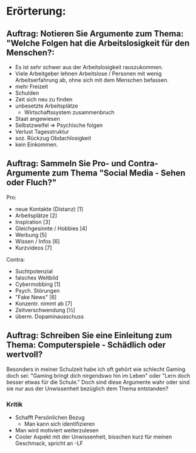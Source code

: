 # Erörterung:

## Auftrag: Notieren Sie Argumente zum Thema: "Welche Folgen hat die Arbeitslosigkeit für den Menschen?:

- Es ist sehr schwer aus der Arbeitslosigkeit rauszukommen.
- Viele Arbeitgeber lehnen Arbeitslose / Personen mit wenig Arbeitserfahrung ab, ohne sich mit dem Menschen befassen.
- mehr Freizeit
- Schulden
- Zeit sich neu zu finden
- unbesetzte Arbeitsplätze
  - Wirtschaftssystem zusammenbruch
- Staat angewiesen
- Selbstzweifel => Psychische folgen
- Verlust Tagesstruktur
- soz. Rückzug Obdachlosigkeit
- kein Einkommen.

## Auftrag: Sammeln Sie Pro- und Contra-Argumente zum Thema "Social Media - Sehen oder Fluch?"

Pro:

- neue Kontakte (Distanz) [1]
- Arbeitsplätze [2]
- Inspiration [3]
- Gleichgesinnte / Hobbies [4]
- Werbung [5]
- Wissen / Infos [6]
- Kurzvideos [7]

Contra:

- Suchtpotenzial
- falsches Weltbild
- Cybermobbing [1]
- Psych. Störungen
- "Fake News" [6]
- Konzentr. nimmt ab [7]
- Zeitverschwendung [½]
- überm. Dopaminausschuss

## Auftrag: Schreiben Sie eine Einleitung zum Thema: Computerspiele - Schädlich oder wertvoll?

Besonders in meiner Schulzeit habe ich oft gehört wie schlecht Gaming doch sei: "Gaming bringt dich nirgendswo hin im Leben" oder "Lern doch besser etwas für die Schule." Doch sind diese Argumente wahr oder sind sie nur aus der Unwissenheit bezüglich dem Thema entstanden?

### Kritik

- Schafft Persönlichen Bezug
  - Man kann sich identifizieren
- Man wird motiviert weiterzulesen
- Cooler Aspekt mit der Unwissenheit, bisschen kurz für meinen Geschmack, spricht an -LF
